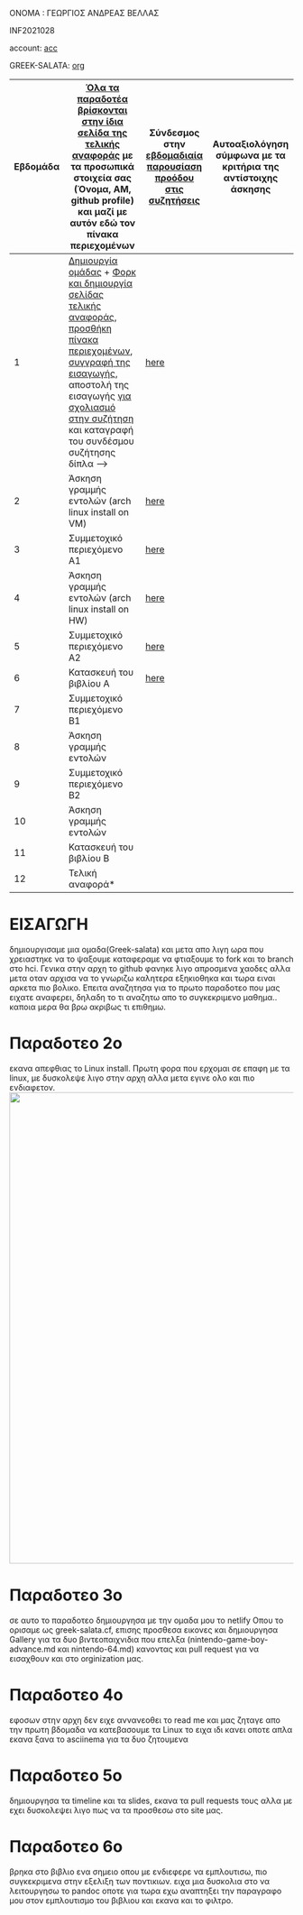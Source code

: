 ΟΝΟΜΑ : ΓΕΩΡΓΙΟΣ ΑΝΔΡΕΑΣ ΒΕΛΛΑΣ

INF2021028

account: [acc](https://github.com/gr5gr6)

GREEK-SALATA: [org](https://github.com/Greek-Salata)

| Εβδομάδα | [Όλα τα παραδοτέα βρίσκονται στην ίδια σελίδα της τελικής αναφοράς](https://courses-ionio.github.io/help/deliverables/) με τα προσωπικά στοιχεία σας (Όνομα, ΑΜ, github profile) και μαζί με αυτόν εδώ τον πίνακα περιεχομένων | Σύνδεσμος στην [εβδομαδιαία παρουσίαση προόδου στις συζητήσεις](https://github.com/courses-ionio/help/discussions/categories/show-and-tell) | Αυτοαξιολόγηση σύμφωνα με τα κριτήρια της αντίστοιχης άσκησης |
| --- | --- | --- | --- |
| 1 |  [Δημιουργία ομάδας](https://github.com/courses-ionio/hci/discussions/1794) + [Φορκ και δημιουργία σελίδας τελικής αναφοράς](https://courses-ionio.github.io/help/guide/), [προσθήκη πίνακα περιεχομένων](https://raw.githubusercontent.com/courses-ionio/hci/master/README.md), [συγγραφή της εισαγωγής](https://courses-ionio.github.io/help/intro/), αποστολή της εισαγωγής [για σχολιασμό στην συζήτηση](https://github.com/courses-ionio/help/discussions/categories/show-and-tell) και καταγραφή του συνδέσμου συζήτησης δίπλα --> | [here](https://github.com/courses-ionio/help/discussions/847) | |
| 2 | Άσκηση γραμμής εντολών (arch linux install on VM) | [here](https://github.com/courses-ionio/help/discussions/1105) | |
| 3 | Συμμετοχικό περιεχόμενο A1 | [here](https://github.com/courses-ionio/help/discussions/1195)  | |
| 4 | Άσκηση γραμμής εντολών (arch linux install on HW) | [here](https://github.com/courses-ionio/help/discussions/1341) | |
| 5 | Συμμετοχικό περιεχόμενο A2 | [here](https://github.com/courses-ionio/help/discussions/1468) | |
| 6 | Κατασκευή του βιβλίου Α | [here](https://github.com/courses-ionio/help/discussions/1574) | |
| 7 | Συμμετοχικό περιεχόμενο B1 | | |
| 8 | Άσκηση γραμμής εντολών | | |
| 9 | Συμμετοχικό περιεχόμενο B2 | | |
| 10 | Άσκηση γραμμής εντολών | | |
| 11 | Κατασκευή του βιβλίου Β | | |
| 12 | Τελική αναφορά* | | |

# ΕΙΣΑΓΩΓΗ
δημιουργισαμε μια ομαδα(Greek-salata) και μετα απο λιγη ωρα που χρειαστηκε να το ψαξουμε καταφεραμε να φτιαξουμε το fork και το branch στο hci. Γενικα στην αρχη το github φανηκε λιγο απροσμενα χαοδες αλλα μετα οταν αρχισα να το γνωριζω καλητερα εξηκιοθηκα και τωρα ειναι αρκετα πιο βολικο. Επειτα αναζητησα για το πρωτο παραδοτεο που μας ειχατε αναφερει, δηλαδη το τι αναζητω απο το συγκεκριμενο μαθημα.. καποια μερα θα βρω ακριβως τι επιθημω.

# Παραδοτεο 2ο
εκανα απεφθιας το Linux install. Πρωτη φορα που ερχομαι σε επαφη με τα linux, με δυσκολεψε λιγο στην αρχη αλλα μετα εγινε ολο και πιο ενδιαφετον. 
<a href="https://asciinema.org/a/yt8378ymudJF3T56Eyg2ZrVPT"><img src="(https://asciinema.org/a/yt8378ymudJF3T56Eyg2ZrVPT)" width="836"/></a>


# Παραδοτεο 3ο
σε αυτο το παραδοτεο δημιουργησα με την ομαδα μου το netlify Οπου το ορισαμε ως greek-salata.cf, επισης προσθεσα εικονες και δημιουργησα Gallery για τα δυο βιντεοπαιχνιδια που επελξα (nintendo-game-boy-advance.md και nintendo-64.md) κανοντας και pull request για να εισαχθουν και στο orginization μας.

# Παραδοτεο 4ο
εφοσων στην αρχη δεν ειχε αννανεοθει το read me και μας ζηταγε απο την πρωτη βδομαδα να κατεβασουμε τα Linux το ειχα ιδι κανει οποτε απλα εκανα ξανα το asciinema για τα δυο ζητουμενα 

# Παραδοτεο 5ο
δημιουργησα τα timeline και τα slides, εκανα τα pull requests τους αλλα με εχει δυσκολεψει λιγο πως να τα προσθεσω στο site μας.

# Παραδοτεο 6ο
βρηκα στο βιβλιο ενα σημειο οπου με ενδιεφερε να εμπλουτισω, πιο συγκεκριμενα στην εξελιξη των ποντικιων. ειχα μια δυσκολια στο να λειτουργησω το pandoc οποτε για τωρα εχω αναπτηξει την παραγραφο μου στον εμπλουτισμο του βιβλιου και εκανα και το φιλτρο.
